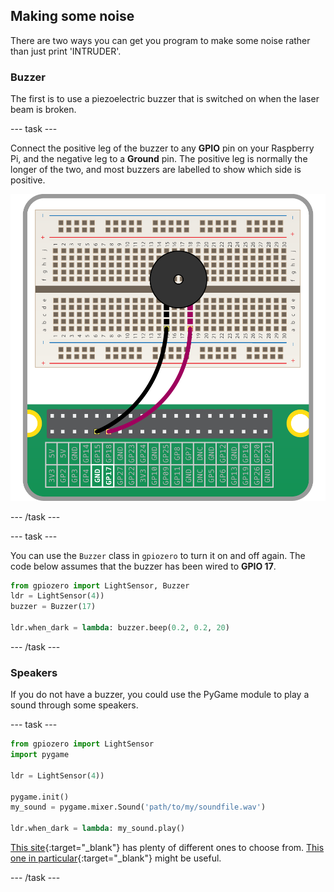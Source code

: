 ## Making some noise

There are two ways you can get you program to make some noise rather than just print 'INTRUDER'. 

### Buzzer

The first is to use a piezoelectric buzzer that is switched on when the laser beam is broken. 

--- task ---

Connect the positive leg of the buzzer to any **GPIO** pin on your Raspberry Pi, and the negative leg to a **Ground** pin. The positive leg is normally the longer of the two, and most buzzers are labelled to show which side is positive.

![circuit](/images/buzzer-circuit.png)

--- /task ---

--- task ---

You can use the `Buzzer` class in `gpiozero` to turn it on and off again. The code below assumes that the buzzer has been wired to **GPIO 17**.

```python
from gpiozero import LightSensor, Buzzer
ldr = LightSensor(4))
buzzer = Buzzer(17)

ldr.when_dark = lambda: buzzer.beep(0.2, 0.2, 20)
```

--- /task ---

### Speakers

If you do not have a buzzer, you could use the PyGame module to play a sound through some speakers.

--- task ---

```python
from gpiozero import LightSensor
import pygame

ldr = LightSensor(4))

pygame.init()
my_sound = pygame.mixer.Sound('path/to/my/soundfile.wav')

ldr.when_dark = lambda: my_sound.play()
```

[This site](http://soundbible.com/royalty-free-sounds-1.html){:target="_blank"} has plenty of different ones to choose from. [This one in particular](http://soundbible.com/71-Dog-Growling-And-Barking.html){:target="_blank"} might be useful.

--- /task ---